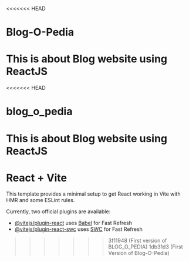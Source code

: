 <<<<<<< HEAD
# Blog-O-Pedia
This is about Blog website using ReactJS
=======
<<<<<<< HEAD
# blog_o_pedia
This is about Blog website using ReactJS
=======
# React + Vite

This template provides a minimal setup to get React working in Vite with HMR and some ESLint rules.

Currently, two official plugins are available:

- [@vitejs/plugin-react](https://github.com/vitejs/vite-plugin-react/blob/main/packages/plugin-react/README.md) uses [Babel](https://babeljs.io/) for Fast Refresh
- [@vitejs/plugin-react-swc](https://github.com/vitejs/vite-plugin-react-swc) uses [SWC](https://swc.rs/) for Fast Refresh
>>>>>>> 3f11948 (First version of BLOG_O_PEDIA)
>>>>>>> 1db31d3 (First Version of Blog-O-Pedia)
